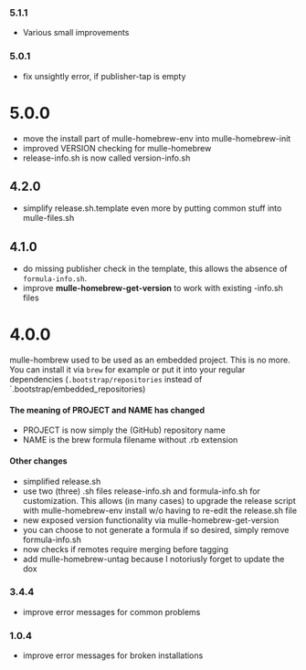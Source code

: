 ### 5.1.1

* Various small improvements

### 5.0.1

* fix unsightly error, if publisher-tap is empty

# 5.0.0

* move the install part of mulle-homebrew-env into mulle-homebrew-init
* improved VERSION checking for mulle-homebrew
* release-info.sh is now called version-info.sh


## 4.2.0

* simplify release.sh.template even more by putting common stuff into mulle-files.sh

## 4.1.0

* do missing publisher check in the template, this allows the absence of
`formula-info.sh`.
* improve **mulle-homebrew-get-version** to work with existing -info.sh files


# 4.0.0

mulle-hombrew used to be used as an embedded project. This is no more.
You can install it via `brew` for example or put it into your regular
dependencies (`.bootstrap/repositories` instead of
`.bootstrap/embedded_repositories)


#### The meaning of PROJECT and NAME has changed

* PROJECT is now simply the (GitHub) repository name
* NAME is the brew formula filename without .rb extension

#### Other changes

* simplified release.sh
* use two (three) .sh files release-info.sh and formula-info.sh for customization. This allows (in many cases) to upgrade the release script with mulle-homebrew-env install w/o having to re-edit the release.sh file
* new exposed version functionality via mulle-homebrew-get-version
* you can choose to not generate a formula if so desired, simply remove formula-info.sh
* now checks if remotes require merging before tagging
* add mulle-homebrew-untag because I notoriusly forget to update the dox

### 3.4.4

* improve error messages for common problems

### 1.0.4

* improve error messages for broken installations
